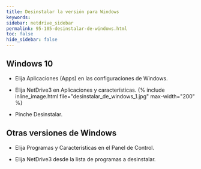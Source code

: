 ```yaml
---
title: Desinstalar la versión para Windows
keywords:
sidebar: netdrive_sidebar
permalink: 95-105-desinstalar-de-windows.html
toc: false
hide_sidebar: false
---
```


Windows 10
-----------
- Elija Aplicaciones (Apps) en las configuraciones de Windows.

- Elija NetDrive3 en Aplicaciones y características.
{% include inline_image.html file="desinstalar_de_windows_1.jpg" max-width="200" %}
- Pinche Desinstalar.

Otras versiones de Windows
--------------------------
- Elija Programas y Características en el Panel de Control.

- Elija NetDrive3 desde la lista de programas a desinstalar.
